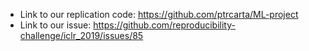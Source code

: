 - Link to our replication code: https://github.com/ptrcarta/ML-project
- Link to our issue: https://github.com/reproducibility-challenge/iclr_2019/issues/85
